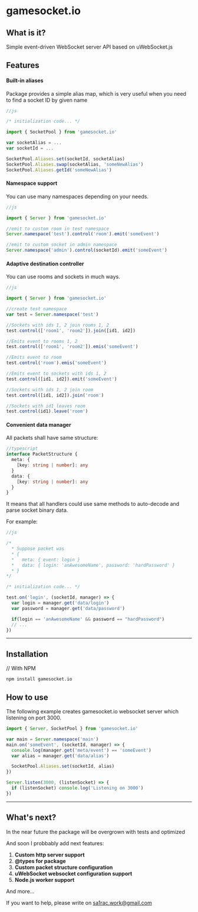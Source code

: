 # gamesocket.io

## What is it?

Simple event-driven WebSocket server API based on uWebSocket.js

## Features

#### Built-in aliases

Package provides a simple alias map, which is very useful when you need to find
a socket ID by given name

```js
//js

/* initialization code... */

import { SocketPool } from 'gamesocket.io'

var socketAlias = ...
var socketId = ...

SocketPool.Aliases.set(socketId, socketAlias)
SocketPool.Aliases.swap(socketAlias, 'someNewAlias')
SocketPool.Aliases.getId('someNewAlias')
```

#### Namespace support

You can use many namespaces depending on your needs.

```js
//js

import { Server } from 'gamesocket.io'

//emit to custom room in test namespace
Server.namespace('test').control('room').emit('someEvent')

//emit to custom socket in admin namespace
Server.namespace('admin').control(socketId).emit('someEvent')
```

#### Adaptive destination controller

You can use rooms and sockets in much ways.

```js
//js

import { Server } from 'gamesocket.io'

//create test namespace
var test = Server.namespace('test')

//Sockets with ids 1, 2 join rooms 1, 2
test.control(['room1', 'room2']).join([id1, id2])

//Emits event to rooms 1, 2
test.control(['room1', 'room2']).emis('someEvent')

//Emits event to room
test.control('room').emis('someEvent')

//Emits event to sockets with ids 1, 2
test.control([id1, id2]).emit('someEvent')

//Sockets with ids 1, 2 join room
test.control([id1, id2]).join('room')

//Sockets with id1 leaves room
test.control(id1).leave('room')
```

#### Convenient data manager

All packets shall have same structure:

```typescript
//typescript
interface PacketStructure {
  meta: {
    [key: string | number]: any
  }
  data: {
    [key: string | number]: any
  }
}
```

It means that all handlers could use same methods to auto-decode and parse
socket binary data.

For example:

```js
//js

/*
  * Suppose packet was
  * {
  *   meta: { event: login }
  *   data: { login: 'anAwesomeName', password: 'hardPassword' }
  * }
*/

/* initialization code... */

test.on('login', (socketId, manager) => {
  var login = manager.get('data/login')
  var password = manager.get('data/password')

  if(login == 'anAwesomeName' && password == "hardPassword")
  // ...
})
```

---

## Installation

// With NPM

```
npm install gamesocket.io
```

## How to use

The following example creates gamesocket.io websocket server which listening on
port 3000.

```js
import { Server, SocketPool } from 'gamesocket.io'

var main = Server.namespace('main')
main.on('someEvent', (socketId, manager) => {
  console.log(manager.get('meta/event') == 'someEvent')
  var alias = manager.get('data/alias')

  SocketPool.Aliases.set(socketId, alias)
})

Server.listen(3000, (listenSocket) => {
  if (listenSocket) console.log('Listening on 3000')
})
```

---

## What's next?

In the near future the package will be overgrown with tests and optimized

And soon I probbably add next features:

1. **Custom http server support**
2. **@types for package**
3. **Custom packet structure configuration**
4. **uWebSocket websocket configuration support**
5. **Node.js worker support**

And more...

If you want to help, please write on sa1rac.work@gmail.com
